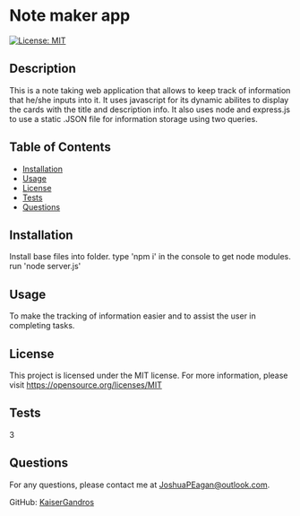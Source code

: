 
  # Note maker app

[![License: MIT](https://img.shields.io/badge/License-MIT-yellow.svg)](https://opensource.org/licenses/MIT)

## Description
This is a note taking web application that allows to keep track of information that he/she inputs into it. It uses javascript for its dynamic abilites to display the cards with the title and description info. It also uses node and express.js to use a static .JSON file for information storage using two queries.

## Table of Contents
- [Installation](#installation)
- [Usage](#usage)
- [License](#license)
- [Tests](#tests)
- [Questions](#questions)

## Installation
Install base files into folder. type 'npm i' in the console to get node modules. run 'node server.js'

## Usage
To make the tracking of information easier and to assist the user in completing tasks.

## License
This project is licensed under the MIT license.
For more information, please visit https://opensource.org/licenses/MIT

## Tests
3

## Questions
For any questions, please contact me at [JoshuaPEagan@outlook.com](mailto:JoshuaPEagan@outlook.com).

GitHub: [KaiserGandros](https://github.com/KaiserGandros)


